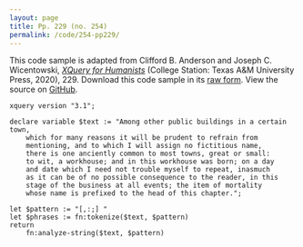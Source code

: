 ```yaml
---
layout: page
title: Pp. 229 (no. 254)
permalink: /code/254-pp229/
---
```


This code sample is adapted from Clifford B. Anderson and Joseph C. Wicentowski, 
[_XQuery for Humanists_](/) (College Station: Texas A&M University Press, 2020), 229. 
Download this code sample in its [raw form](/code/254-pp229/254-pp229.xq).
View the source on [GitHub](https://github.com/coding4humanists/xquery4humanists/blob/release/code/254-pp229/254-pp229.xq).

```xquery
xquery version "3.1";

declare variable $text := "Among other public buildings in a certain town,
    which for many reasons it will be prudent to refrain from
    mentioning, and to which I will assign no fictitious name,
    there is one anciently common to most towns, great or small:
    to wit, a workhouse; and in this workhouse was born; on a day
    and date which I need not trouble myself to repeat, inasmuch
    as it can be of no possible consequence to the reader, in this
    stage of the business at all events; the item of mortality
    whose name is prefixed to the head of this chapter.";

let $pattern := "[,:;] "
let $phrases := fn:tokenize($text, $pattern)
return
    fn:analyze-string($text, $pattern)
```  
